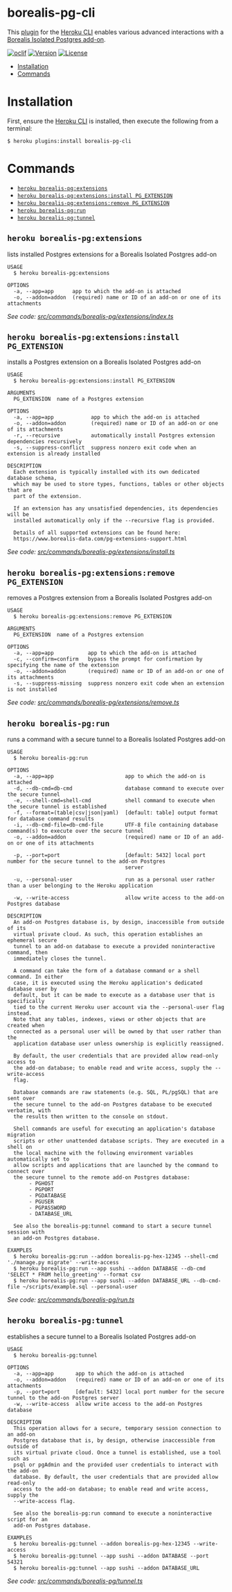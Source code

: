 borealis-pg-cli
===============

This [plugin](https://devcenter.heroku.com/articles/using-cli-plugins) for the [Heroku CLI](https://devcenter.heroku.com/articles/heroku-cli) enables various advanced interactions with a [Borealis Isolated Postgres add-on](https://elements.heroku.com/addons/borealis-pg).

[![oclif](https://img.shields.io/badge/cli-oclif-brightgreen.svg)](https://oclif.io)
[![Version](https://img.shields.io/npm/v/borealis-pg-cli.svg)](https://npmjs.org/package/borealis-pg-cli)
[![License](https://img.shields.io/npm/l/borealis-pg-cli.svg)](https://github.com/OldSneerJaw/borealis-pg-cli/blob/master/package.json)

<!-- toc -->
* [Installation](#installation)
* [Commands](#commands)
<!-- tocstop -->

# Installation

First, ensure the [Heroku CLI](https://devcenter.heroku.com/articles/heroku-cli) is installed, then execute the following from a terminal:

```sh-session
$ heroku plugins:install borealis-pg-cli
```

# Commands
<!-- commands -->
* [`heroku borealis-pg:extensions`](#heroku-borealis-pgextensions)
* [`heroku borealis-pg:extensions:install PG_EXTENSION`](#heroku-borealis-pgextensionsinstall-pg_extension)
* [`heroku borealis-pg:extensions:remove PG_EXTENSION`](#heroku-borealis-pgextensionsremove-pg_extension)
* [`heroku borealis-pg:run`](#heroku-borealis-pgrun)
* [`heroku borealis-pg:tunnel`](#heroku-borealis-pgtunnel)

## `heroku borealis-pg:extensions`

lists installed Postgres extensions for a Borealis Isolated Postgres add-on

```
USAGE
  $ heroku borealis-pg:extensions

OPTIONS
  -a, --app=app      app to which the add-on is attached
  -o, --addon=addon  (required) name or ID of an add-on or one of its attachments
```

_See code: [src/commands/borealis-pg/extensions/index.ts](https://github.com/OldSneerJaw/borealis-pg-cli/blob/v0.4.0/src/commands/borealis-pg/extensions/index.ts)_

## `heroku borealis-pg:extensions:install PG_EXTENSION`

installs a Postgres extension on a Borealis Isolated Postgres add-on

```
USAGE
  $ heroku borealis-pg:extensions:install PG_EXTENSION

ARGUMENTS
  PG_EXTENSION  name of a Postgres extension

OPTIONS
  -a, --app=app            app to which the add-on is attached
  -o, --addon=addon        (required) name or ID of an add-on or one of its attachments
  -r, --recursive          automatically install Postgres extension dependencies recursively
  -s, --suppress-conflict  suppress nonzero exit code when an extension is already installed

DESCRIPTION
  Each extension is typically installed with its own dedicated database schema,
  which may be used to store types, functions, tables or other objects that are
  part of the extension.

  If an extension has any unsatisfied dependencies, its dependencies will be
  installed automatically only if the --recursive flag is provided.

  Details of all supported extensions can be found here:
  https://www.borealis-data.com/pg-extensions-support.html
```

_See code: [src/commands/borealis-pg/extensions/install.ts](https://github.com/OldSneerJaw/borealis-pg-cli/blob/v0.4.0/src/commands/borealis-pg/extensions/install.ts)_

## `heroku borealis-pg:extensions:remove PG_EXTENSION`

removes a Postgres extension from a Borealis Isolated Postgres add-on

```
USAGE
  $ heroku borealis-pg:extensions:remove PG_EXTENSION

ARGUMENTS
  PG_EXTENSION  name of a Postgres extension

OPTIONS
  -a, --app=app           app to which the add-on is attached
  -c, --confirm=confirm   bypass the prompt for confirmation by specifying the name of the extension
  -o, --addon=addon       (required) name or ID of an add-on or one of its attachments
  -s, --suppress-missing  suppress nonzero exit code when an extension is not installed
```

_See code: [src/commands/borealis-pg/extensions/remove.ts](https://github.com/OldSneerJaw/borealis-pg-cli/blob/v0.4.0/src/commands/borealis-pg/extensions/remove.ts)_

## `heroku borealis-pg:run`

runs a command with a secure tunnel to a Borealis Isolated Postgres add-on

```
USAGE
  $ heroku borealis-pg:run

OPTIONS
  -a, --app=app                       app to which the add-on is attached
  -d, --db-cmd=db-cmd                 database command to execute over the secure tunnel
  -e, --shell-cmd=shell-cmd           shell command to execute when the secure tunnel is established
  -f, --format=(table|csv|json|yaml)  [default: table] output format for database command results
  -i, --db-cmd-file=db-cmd-file       UTF-8 file containing database command(s) to execute over the secure tunnel
  -o, --addon=addon                   (required) name or ID of an add-on or one of its attachments

  -p, --port=port                     [default: 5432] local port number for the secure tunnel to the add-on Postgres
                                      server

  -u, --personal-user                 run as a personal user rather than a user belonging to the Heroku application

  -w, --write-access                  allow write access to the add-on Postgres database

DESCRIPTION
  An add-on Postgres database is, by design, inaccessible from outside of its
  virtual private cloud. As such, this operation establishes an ephemeral secure
  tunnel to an add-on database to execute a provided noninteractive command, then
  immediately closes the tunnel.

  A command can take the form of a database command or a shell command. In either
  case, it is executed using the Heroku application's dedicated database user by
  default, but it can be made to execute as a database user that is specifically
  tied to the current Heroku user account via the --personal-user flag instead.
  Note that any tables, indexes, views or other objects that are created when
  connected as a personal user will be owned by that user rather than the
  application database user unless ownership is explicitly reassigned.

  By default, the user credentials that are provided allow read-only access to
  the add-on database; to enable read and write access, supply the --write-access
  flag.

  Database commands are raw statements (e.g. SQL, PL/pgSQL) that are sent over
  the secure tunnel to the add-on Postgres database to be executed verbatim, with
  the results then written to the console on stdout.

  Shell commands are useful for executing an application's database migration
  scripts or other unattended database scripts. They are executed in a shell on
  the local machine with the following environment variables automatically set to
  allow scripts and applications that are launched by the command to connect over
  the secure tunnel to the remote add-on Postgres database:
       - PGHOST
       - PGPORT
       - PGDATABASE
       - PGUSER
       - PGPASSWORD
       - DATABASE_URL

  See also the borealis-pg:tunnel command to start a secure tunnel session with
  an add-on Postgres database.

EXAMPLES
  $ heroku borealis-pg:run --addon borealis-pg-hex-12345 --shell-cmd './manage.py migrate' --write-access
  $ heroku borealis-pg:run --app sushi --addon DATABASE --db-cmd 'SELECT * FROM hello_greeting' --format csv
  $ heroku borealis-pg:run --app sushi --addon DATABASE_URL --db-cmd-file ~/scripts/example.sql --personal-user
```

_See code: [src/commands/borealis-pg/run.ts](https://github.com/OldSneerJaw/borealis-pg-cli/blob/v0.4.0/src/commands/borealis-pg/run.ts)_

## `heroku borealis-pg:tunnel`

establishes a secure tunnel to a Borealis Isolated Postgres add-on

```
USAGE
  $ heroku borealis-pg:tunnel

OPTIONS
  -a, --app=app       app to which the add-on is attached
  -o, --addon=addon   (required) name or ID of an add-on or one of its attachments
  -p, --port=port     [default: 5432] local port number for the secure tunnel to the add-on Postgres server
  -w, --write-access  allow write access to the add-on Postgres database

DESCRIPTION
  This operation allows for a secure, temporary session connection to an add-on
  Postgres database that is, by design, otherwise inaccessible from outside of
  its virtual private cloud. Once a tunnel is established, use a tool such as
  psql or pgAdmin and the provided user credentials to interact with the add-on
  database. By default, the user credentials that are provided allow read-only
  access to the add-on database; to enable read and write access, supply the
  --write-access flag.

  See also the borealis-pg:run command to execute a noninteractive script for an
  add-on Postgres database.

EXAMPLES
  $ heroku borealis-pg:tunnel --addon borealis-pg-hex-12345 --write-access
  $ heroku borealis-pg:tunnel --app sushi --addon DATABASE --port 54321
  $ heroku borealis-pg:tunnel --app sushi --addon DATABASE_URL
```

_See code: [src/commands/borealis-pg/tunnel.ts](https://github.com/OldSneerJaw/borealis-pg-cli/blob/v0.4.0/src/commands/borealis-pg/tunnel.ts)_
<!-- commandsstop -->
